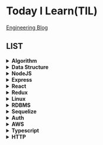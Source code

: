 # Today I Learn(TIL)
[Engineering Blog](https://nspark.tistory.com/)

## LIST

<details>
  <summary><b>Algorithm</b></summary>
<div markdown="1">

* [Time Complexity](https://github.com/PARKNAMSU/TIL/blob/main/Algorithm/time_complexity.md)
* [Seleted Sort](https://github.com/PARKNAMSU/TIL/blob/main/Algorithm/selection_sort.md)
* [Bubble Sort](https://github.com/PARKNAMSU/TIL/blob/main/Algorithm/bubble_sort.md)
* [Insert Sort](https://github.com/PARKNAMSU/TIL/blob/main/Algorithm/insert_sort.md)
* [Quick Sort](https://github.com/PARKNAMSU/TIL/blob/main/Algorithm/quick_sort.md)
* [Merge Sort](https://github.com/PARKNAMSU/TIL/blob/main/Algorithm/merge_sort.md)
* [Heap Sort](https://github.com/PARKNAMSU/TIL/blob/main/Algorithm/heap_sort.md)
* [Counting Sort](https://github.com/PARKNAMSU/TIL/blob/main/Algorithm/counting_sort.md)
* [BFS(Breadth First Search)](https://github.com/PARKNAMSU/TIL/blob/main/Algorithm/bfs.md)
* [DFS(Depth First Search)](https://github.com/PARKNAMSU/TIL/blob/main/Algorithm/dfs.md)
* [Union-Find](https://github.com/PARKNAMSU/TIL/blob/main/Algorithm/union-find.md)
* [Kruskal Algorithm](https://github.com/PARKNAMSU/TIL/blob/main/Algorithm/kruskal.md)
  
  
</div>
</details>

<details>
  <summary><b>Data Structure</b></summary>
<div markdown="1">
  
* [Array](https://github.com/PARKNAMSU/TIL/blob/main/data-structure/array.md)
* [Stack](https://github.com/PARKNAMSU/TIL/blob/main/data-structure/stack.md)
* [Queue](https://github.com/PARKNAMSU/TIL/blob/main/data-structure/queue.md)
* [Linked List](https://github.com/PARKNAMSU/TIL/blob/main/data-structure/linked-list.md)
* [Graph](https://github.com/PARKNAMSU/TIL/blob/main/Algorithm/graph.md)
  
</div>
</details>
  
<details>
  <summary><b>NodeJS</b></summary>
<div markdown="1">
 
* [NodeJs Introduce](https://github.com/PARKNAMSU/TIL/blob/main/nodeJs/node_js.md)
* [Module](https://github.com/PARKNAMSU/TIL/blob/main/nodeJs/node_module.md)
* [HTTP](https://github.com/PARKNAMSU/TIL/blob/main/nodeJs/http_module.md) 
* [File System](https://github.com/PARKNAMSU/TIL/blob/main/nodeJs/fs.md)
* [Nodemailer](https://github.com/PARKNAMSU/TIL/blob/main/nodeJs/mail.md)

</div>
</details>

<details>
  <summary><b>Express</b></summary>
<div markdown="1">

* [Development Environment Setup](https://github.com/PARKNAMSU/TIL/blob/main/express/express_setting.md)
* [Basic Routing](https://github.com/PARKNAMSU/TIL/blob/main/express/express_routing.md)
* [Serving Static File](https://github.com/PARKNAMSU/TIL/blob/main/express/express_static.md)
* [MiddleWare](https://github.com/PARKNAMSU/TIL/blob/main/express/middleware.md)
* [Use MiddleWare](https://github.com/PARKNAMSU/TIL/blob/main/express/use_middleware.md)
* [Error Handling](https://github.com/PARKNAMSU/TIL/blob/main/express/err_handle.md)

</div>
</details>

<details>
  <summary><b>React</b></summary>
<div markdown="1">

* [Development Environment Setup](https://github.com/PARKNAMSU/TIL/blob/main/React/react_setting.md)
* [Rendering](https://github.com/PARKNAMSU/TIL/blob/main/React/react_rendering.md)
* [Component and Props](https://github.com/PARKNAMSU/TIL/blob/main/React/react_component_props.md)
* [Class Component](https://github.com/PARKNAMSU/TIL/blob/main/React/react_class_component.md)
* [State and Lifecyle](https://github.com/PARKNAMSU/TIL/blob/main/React/react_state_lifecycle.md)
* [Event handling](https://github.com/PARKNAMSU/TIL/blob/main/React/react_event_handle.md)

</div>
</details>  
  
<details>
  <summary><b>Redux</b></summary>
<div markdown="1">
  
* [Introduce](https://github.com/PARKNAMSU/TIL/blob/main/redux/redux_intro.md)
* [Development Environment Setup and Redux Basic](https://github.com/PARKNAMSU/TIL/blob/main/redux/redux_basic.md)

</div>
</details>

<details>
  <summary><b>Linux</b></summary>
<div markdown="1">

* [File Auth](https://github.com/PARKNAMSU/TIL/blob/main/linux/file_auth.md)
* [Environment Variable](https://github.com/PARKNAMSU/TIL/blob/main/linux/environment_variable.md)

</div>
</details>

<details>
  <summary><b>RDBMS</b></summary>
<div markdown="1">

* [MySql Install and Setting](https://github.com/PARKNAMSU/TIL/blob/main/database/rdbms/install_mysql.md)
* [Create Table](https://github.com/PARKNAMSU/TIL/blob/main/database/rdbms/create_table.md)

</div>
</details>

<details>
  <summary><b>Sequelize</b></summary>
<div markdown="1">
  
* [Install and Setting](https://github.com/PARKNAMSU/TIL/blob/main/sequelize/install_setting.md)
* [Model Basic](https://github.com/PARKNAMSU/TIL/blob/main/sequelize/model_basic.md)
* [Model Instace](https://github.com/PARKNAMSU/TIL/blob/main/sequelize/model_instance.md)
* [Query](https://github.com/PARKNAMSU/TIL/blob/main/sequelize/query.md)

</div>
</details>
  
<details>
  <summary><b>Auth</b></summary>
<div markdown="1">
  
* [HTTPS](https://github.com/PARKNAMSU/TIL/blob/main/auth/https.md)
* [Cookie](https://github.com/PARKNAMSU/TIL/blob/main/auth/cookie.md)
* [Session](https://github.com/PARKNAMSU/TIL/blob/main/auth/session.md)
* [JWT Introduce](https://github.com/PARKNAMSU/TIL/blob/main/auth/jwt.md)
* [Using JWT](https://github.com/PARKNAMSU/TIL/blob/main/auth/jwt_ex.md)

</div>
</details>

<details>
  <summary><b>AWS</b></summary>
<div markdown="1">
  
* [Cloud Service](https://github.com/PARKNAMSU/TIL/blob/main/aws/cloud.md)
* [EC2](https://github.com/PARKNAMSU/TIL/blob/main/aws/ec2.md)
* [S3](https://github.com/PARKNAMSU/TIL/blob/main/aws/s3.md)
* [RDS](https://github.com/PARKNAMSU/TIL/blob/main/aws/rds.md)
* [Load Balancer](https://github.com/PARKNAMSU/TIL/blob/main/aws/load_balancer_https.md)

</div>
</details>

<details>
  <summary><b>Typescript</b></summary>
<div markdown="1">
  
* [Introduce](https://github.com/PARKNAMSU/TIL/blob/main/typescript/typescript%20intro.md)
* [Basic Type](https://github.com/PARKNAMSU/TIL/blob/main/typescript/basic_type.md)
* [Function Type](https://github.com/PARKNAMSU/TIL/blob/main/typescript/function_type.md)
* [Interface](https://github.com/PARKNAMSU/TIL/blob/main/typescript/interface_type.md)
* [Enum](https://github.com/PARKNAMSU/TIL/blob/main/typescript/enum_type.md)
* [Use Operator](https://github.com/PARKNAMSU/TIL/blob/main/typescript/use_operator.md)
* [Type Nickname](https://github.com/PARKNAMSU/TIL/blob/main/typescript/type_nickname.md)

</div>
</details>

<details>
  <summary><b>HTTP</b></summary>
<div markdown="1">
  
* [HTTP Introduce](https://github.com/PARKNAMSU/TIL/blob/main/http/http_intro.md)
* [HTTP Flow](https://github.com/PARKNAMSU/TIL/blob/main/http/http_flow.md)
* [3 way handshake](https://github.com/PARKNAMSU/TIL/blob/main/http/3_way_handshake.md)

</div>
</details>
